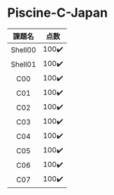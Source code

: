 # Piscine-C-Japan 
| 課題名 | 点数 |
|:---:|:---:|
|Shell00 |100✔️ |
|Shell01 |100✔️ |
|C00     |100✔️ |
|C01     |100✔️ |
|C02     |100✔️ |
|C03     |100✔️ |
|C04     |100✔️ |
|C05     |100✔️ |
|C06     |100✔️ |
|C07     |100✔️ |
